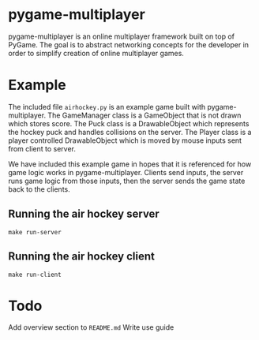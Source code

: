 # pygame-multiplayer

pygame-multiplayer is an online multiplayer framework built on top of PyGame.
The goal is to abstract networking concepts for the developer in order to simplify creation of online multiplayer games.

# Example

The included file `airhockey.py` is an example game built with pygame-multiplayer.
The GameManager class is a GameObject that is not drawn which stores score.
The Puck class is a DrawableObject which represents the hockey puck and handles collisions on the server.
The Player class is a player controlled DrawableObject which is moved by mouse inputs sent from client to server.

We have included this example game in hopes that it is referenced for how game logic works in pygame-multiplayer.
Clients send inputs, the server runs game logic from those inputs, then the server sends the game state back to the clients.

## Running the air hockey server

`make run-server`

## Running the air hockey client

`make run-client`

# Todo

Add overview section to `README.md`
Write use guide
